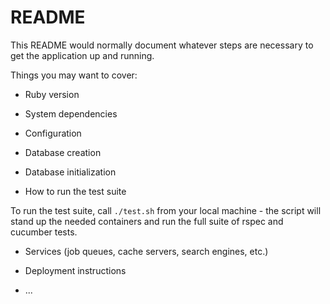 # README

This README would normally document whatever steps are necessary to get the
application up and running.

Things you may want to cover:

* Ruby version

* System dependencies

* Configuration

* Database creation

* Database initialization

* How to run the test suite

To run the test suite, call `./test.sh` from your local machine - the script will stand up the needed containers and run the full suite of rspec and cucumber tests.

* Services (job queues, cache servers, search engines, etc.)

* Deployment instructions

* ...
